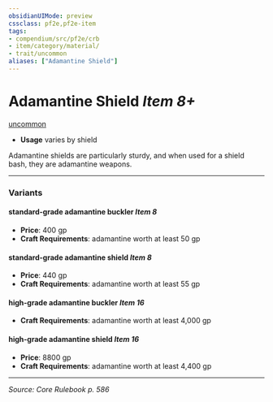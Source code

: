 ```yaml
---
obsidianUIMode: preview
cssclass: pf2e,pf2e-item
tags:
- compendium/src/pf2e/crb
- item/category/material/
- trait/uncommon
aliases: ["Adamantine Shield"]
---
```

# Adamantine Shield *Item 8+*  
[uncommon](rules/traits/uncommon.md "Uncommon Rarity Trait")  

- **Usage** varies by shield

Adamantine shields are particularly sturdy, and when used for a shield bash, they are adamantine weapons.

---
### Variants

#### standard-grade adamantine buckler *Item 8*

- **Price**: 400 gp
- **Craft Requirements**: adamantine worth at least 50 gp

#### standard-grade adamantine shield *Item 8*

- **Price**: 440 gp
- **Craft Requirements**: adamantine worth at least 55 gp

#### high-grade adamantine buckler *Item 16*

- **Craft Requirements**: adamantine worth at least 4,000 gp

#### high-grade adamantine shield *Item 16*

- **Price**: 8800 gp
- **Craft Requirements**: adamantine worth at least 4,400 gp

---
*Source: Core Rulebook p. 586*
